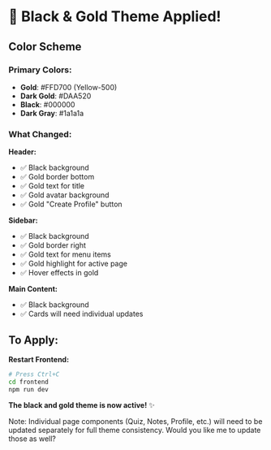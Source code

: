 # 🎨 Black & Gold Theme Applied!

## Color Scheme

### Primary Colors:
- **Gold**: #FFD700 (Yellow-500)
- **Dark Gold**: #DAA520
- **Black**: #000000
- **Dark Gray**: #1a1a1a

### What Changed:

**Header:**
- ✅ Black background
- ✅ Gold border bottom
- ✅ Gold text for title
- ✅ Gold avatar background
- ✅ Gold "Create Profile" button

**Sidebar:**
- ✅ Black background
- ✅ Gold border right
- ✅ Gold text for menu items
- ✅ Gold highlight for active page
- ✅ Hover effects in gold

**Main Content:**
- ✅ Black background
- ✅ Cards will need individual updates

## To Apply:

**Restart Frontend:**
```bash
# Press Ctrl+C
cd frontend
npm run dev
```

**The black and gold theme is now active!** ✨

Note: Individual page components (Quiz, Notes, Profile, etc.) will need to be updated separately for full theme consistency. Would you like me to update those as well?
